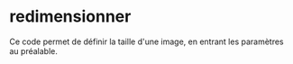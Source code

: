 # redimensionner
Ce code permet de définir la taille d'une image, en entrant les paramètres au préalable.
